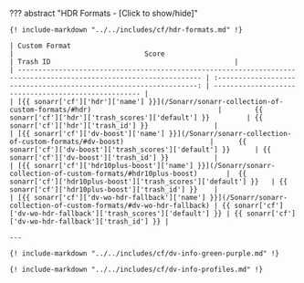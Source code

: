 <!-- markdownlint-disable MD041-->
??? abstract "HDR Formats - [Click to show/hide]"

    {! include-markdown "../../includes/cf/hdr-formats.md" !}

    | Custom Format                                                                                                       |                                Score                                | Trash ID                                             |
    | ------------------------------------------------------------------------------------------------------------------- | :-----------------------------------------------------------------: | ---------------------------------------------------- |
    | [{{ sonarr['cf']['hdr']['name'] }}](/Sonarr/sonarr-collection-of-custom-formats/#hdr)                               |        {{ sonarr['cf']['hdr']['trash_scores']['default'] }}         | {{ sonarr['cf']['hdr']['trash_id'] }}                |
    | [{{ sonarr['cf']['dv-boost']['name'] }}](/Sonarr/sonarr-collection-of-custom-formats/#dv-boost)                     |      {{ sonarr['cf']['dv-boost']['trash_scores']['default'] }}      | {{ sonarr['cf']['dv-boost']['trash_id'] }}           |
    | [{{ sonarr['cf']['hdr10plus-boost']['name'] }}](/Sonarr/sonarr-collection-of-custom-formats/#hdr10plus-boost)       |  {{ sonarr['cf']['hdr10plus-boost']['trash_scores']['default'] }}   | {{ sonarr['cf']['hdr10plus-boost']['trash_id'] }}    |
    | [{{ sonarr['cf']['dv-wo-hdr-fallback']['name'] }}](/Sonarr/sonarr-collection-of-custom-formats/#dv-wo-hdr-fallback) | {{ sonarr['cf']['dv-wo-hdr-fallback']['trash_scores']['default'] }} | {{ sonarr['cf']['dv-wo-hdr-fallback']['trash_id'] }} |

    ---

    {! include-markdown "../../includes/cf/dv-info-green-purple.md" !}

    {! include-markdown "../../includes/cf/dv-info-profiles.md" !}
<!-- markdownlint-enable MD041-->
